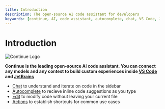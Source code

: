 ```yaml
---
title: Introduction
description: The open-source AI code assistant for developers
keywords: [continue, AI, code assistant, autocomplete, chat, VS Code, JetBrains]
---
```


# Introduction

![Continue Logo](/img/intro.png)

**Continue is the leading open-source AI code assistant. You can connect any models and any context to build custom experiences inside [VS Code](https://marketplace.visualstudio.com/items?itemName=Continue.continue) and [JetBrains](https://plugins.jetbrains.com/plugin/22707-continue-extension)**
- [Chat](/chat/how-to-use-it.md) to understand and iterate on code in the sidebar
- [Autocomplete](/autocomplete/how-to-use-it.md) to recieve inline code suggestions as you type
- [Edit](/edit/how-to-use-it.md) to modify code without leaving your current file
- [Actions](/actions/how-to-use-it.md) to establish shortcuts for common use cases